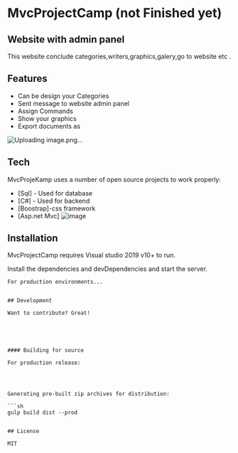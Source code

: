 
# MvcProjectCamp (not Finished yet)
## Website with admin panel

This website conclude categories,writers,graphics,galery,go to website etc .

## Features

- Can be design your Categories
- Sent message to website admin panel
- Assign Commands
- Show your graphics
- Export documents as 

![Uploading image.png…]()


## Tech

MvcProjeKamp uses a number of open source projects to work properly:

- [Sql] - Used for database
- [C#] - Used for backend
- [Boostrap]-css framework
- [Asp.net Mvc]
![image](https://user-images.githubusercontent.com/32723458/119498330-2cc39700-bd6e-11eb-9b98-b5ca7943d8c2.png)

## Installation

MvcProjectCamp requires Visual studio 2019 v10+ to run.

Install the dependencies and devDependencies and start the server.

```
For production environments...


## Development

Want to contribute? Great!





#### Building for source

For production release:




Generating pre-built zip archives for distribution:

```sh
gulp build dist --prod
```


```

## License

MIT
